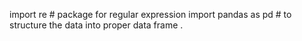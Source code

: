 import re    # package for regular expression
import pandas as pd   # to structure the data into proper data frame .
